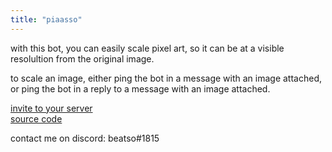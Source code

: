 ```yaml
---
title: "piaasso"
---
```


with this bot, you can easily scale pixel art, so it can be at a visible resolultion from the original image.

to scale an image, either ping the bot in a message with an image attached, or ping the bot in a reply to a message with an image attached.

[invite to your server](https://discord.com/oauth2/authorize?client_id=782381167134900234&scope=bot&permissions=35840)     
[source code](https://github.com/Beatso/Picasso)  
<!-- [top.gg](https://top.gg/bot/763842999573544981)   -->
<!-- [discord.bots.gg](https://top.gg/bot/763842999573544981)   -->
contact me on discord: beatso#1815  
